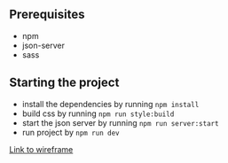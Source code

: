 ## Prerequisites
- npm
- json-server
- sass

## Starting the project
- install the dependencies by running `npm install`
- build css by running `npm run style:build`
- start the json server by running `npm run server:start`
- run project by `npm run dev`

[Link to wireframe ](https://www.figma.com/file/5WRD665bIIxzNon8X9x7Wv/Final-Project?type=design&node-id=0%3A1&t=oLL6vfyLYQvb5Ybi-1)
